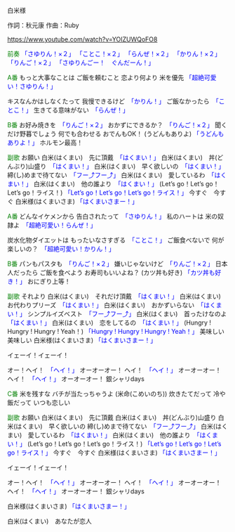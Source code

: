 白米様

作詞：秋元康
作曲：Ruby

https://www.youtube.com/watch?v=YOIZUWQoFO8

<font color=green>前奏</font>
<font color=blue>「さゆりん！×２」</font>
<font color=blue>「ことこ！×２」</font>
<font color=blue>「らんぜ！×２」</font>
<font color=blue>「かりん！×２」</font>
<font color=blue>「りんご！×２」</font>
<font color=blue>「さゆりんごー！　ぐんだーん！」</font>

<font color=green>A番</font>
もっと大事なことは
ご飯を頼むこと
恋より何より
米を優先 <font color=blue>「超絶可愛い！さゆりん！」</font> 

キスなんかはしなくたって
我慢できるけど　<font color=blue>「かりん！」</font>
ご飯なかったら　<font color=blue>「ことこ！」</font>
生きてる意味がない　<font color=blue>「らんぜ！」</font>

<font color=green>B番</font>
お好み焼きを　<font color=blue>「りんご！×２」</font>
おかずにできるか？　<font color=blue>「りんご！×２」</font>
聞くだけ野暮でしょう
何でも合わせる
おでんもOK！
(うどんもありよ) <font color=blue>「うどんもありよ！」</font>
ホルモン最高！

<font color=green>副歌</font>
お願い
白米(はくまい)　先に頂戴　<font color=blue>「はくまい！」</font>
白米(はくまい)　丼(どんぶり)山盛り　<font color=blue>「はくまい！」</font>
白米(はくまい)　早く欲しいの　<font color=blue>「はくまい！」</font>
締(し)めまで待てない　<font color=blue>「フー⤴フー⤴」</font>
白米(はくまい)　愛しているわ　<font color=blue>「はくまい！」</font>
白米(はくまい)　他の誰より　<font color=blue>「はくまい！」</font>
(Let’s go！Let’s go！Let’s go！ライス！) <font color=blue>「Let’s go！Let’s go！Let’s go！ライス！」</font>
今すぐ　今すぐ
白米様(はくまいさま) <font color=blue>「はくまいさまー！」</font>

<font color=green>A番</font>
どんなイケメンから
告白されたって　<font color=blue>「さゆりん！」</font>
私のハートは
米の奴隷よ　<font color=blue>「超絶可愛い！らんぜ！」</font> 

炭水化物ダイエットは
もったいなさすぎる　<font color=blue>「ことこ！」</font>
ご飯食べないで
何が楽しいの？　<font color=blue>「超絶可愛い！かりん！」</font> 

<font color=green>B番</font>
パンもパスタも　<font color=blue>「りんご！×２」</font>
嫌いじゃないけど　<font color=blue>「りんご！×２」</font>
日本人だったら
ご飯を食べよう
お寿司もいいよね？
(カツ丼も好き) <font color=blue>「カツ丼も好き！」</font>
おにぎり上等！

<font color=green>副歌</font>
それより
白米(はくまい)　それだけ頂戴　<font color=blue>「はくまい！」</font>
白米(はくまい)　お代わりプリーズ　<font color=blue>「はくまい！」</font>
白米(はくまい)　おかずいらない　<font color=blue>「はくまい！」</font>
シンプルイズベスト　<font color=blue>「フー⤴フー⤴」</font>
白米(はくまい)　首ったけなのよ　<font color=blue>「はくまい！」</font>
白米(はくまい)　恋をしてるの　<font color=blue>「はくまい！」</font>
(Hungry ! Hungry ! Hungry ! Yeah！) <font color=blue>「Hungry ! Hungry ! Hungry ! Yeah！」</font>
美味しい　美味しい
白米様(はくまいさま) <font color=blue>「はくまいさまー！」</font>

イェーイ！イェーイ！

オー！ヘイ！　<font color=blue>「ヘイ！」</font>
オーオーオー！ ヘイ！　<font color=blue>「ヘイ！」</font>
オーオーオー！ ヘイ！　<font color=blue>「ヘイ！」</font>
オーオーオー！ 銀シャリdays

<font color=green>C番</font>
米を残すな
バチが当たっちゃうよ
(米命(こめいのち))
炊きたてだって
冷や飯だって
いつも恋しい

<font color=green>副歌</font>
お願い
白米(はくまい)　先に頂戴
白米(はくまい)　丼(どんぶり)山盛り
白米(はくまい)　早く欲しいの
締(し)めまで待てない　<font color=blue>「フー⤴フー⤴」</font>
白米(はくまい)　愛しているわ　<font color=blue>「はくまい！」</font>
白米(はくまい)　他の誰より　<font color=blue>「はくまい！」</font>
(Let’s go！Let’s go！Let’s go！ライス！) <font color=blue>「Let’s go！Let’s go！Let’s go！ライス！」</font>
今すぐ　今すぐ
白米様(はくまいさま) <font color=blue>「はくまいさまー！」</font>

イェーイ！イェーイ！

オー！ヘイ！　<font color=blue>「ヘイ！」</font>
オーオーオー！ ヘイ！　<font color=blue>「ヘイ！」</font>
オーオーオー！ ヘイ！　<font color=blue>「ヘイ！」</font>
オーオーオー！ 銀シャリdays

白米様(はくまいさま) <font color=blue>「はくまいさまー！」</font>

白米(はくまい)　あなたが恋人
